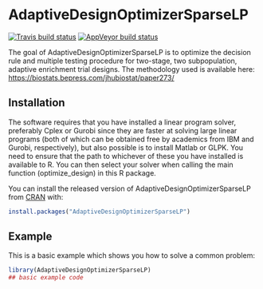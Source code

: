 
<!-- README.md is generated from README.Rmd. Please edit that file -->
AdaptiveDesignOptimizerSparseLP
===============================

<!-- badges: start -->
[![Travis build status](https://travis-ci.com/mrosenblum/AdaptiveDesignOptimizerSparseLP.svg?branch=master)](https://travis-ci.com/mrosenblum/AdaptiveDesignOptimizerSparseLP) [![AppVeyor build status](https://ci.appveyor.com/api/projects/status/github/mrosenblum/AdaptiveDesignOptimizerSparseLP?branch=master&svg=true)](https://ci.appveyor.com/project/mrosenblum/AdaptiveDesignOptimizerSparseLP) <!-- badges: end -->

The goal of AdaptiveDesignOptimizerSparseLP is to optimize the decision rule and multiple testing procedure for two-stage, two subpopulation, adaptive enrichment trial designs. The methodology used is available here: https://biostats.bepress.com/jhubiostat/paper273/

Installation
------------

The software requires that you have installed a linear program solver, preferably Cplex or Gurobi since they are faster at solving large linear programs (both of which can be obtained free by academics from IBM and Gurobi, respectively), but also possible is to install Matlab or GLPK. You need to ensure that the path to whichever of these you have installed is available to R. You can then select your solver when calling the main function (optimize_design) in this R package.

You can install the released version of AdaptiveDesignOptimizerSparseLP from [CRAN](https://CRAN.R-project.org) with:

``` r
install.packages("AdaptiveDesignOptimizerSparseLP")
```

Example
-------

This is a basic example which shows you how to solve a common problem:

``` r
library(AdaptiveDesignOptimizerSparseLP)
## basic example code
```
